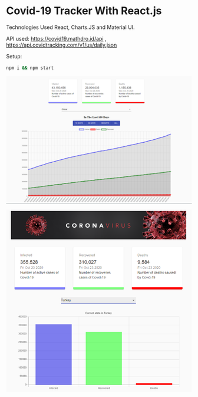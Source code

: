 # Covid-19 Tracker With React.js



Technologies Used React, Charts.JS and Material UI.



API used: https://covid19.mathdro.id/api ,  https://api.covidtracking.com/v1/us/daily.json

Setup:


```bash
npm i && npm start
```




![Global Data](https://raw.githubusercontent.com/aydincavid/Covid-19-tracker-with-React.js-/main/lastChart.PNG)

![Country Data](https://raw.githubusercontent.com/aydincavid/Covid-19-tracker-with-React.js-/main/turkeyData.PNG)
